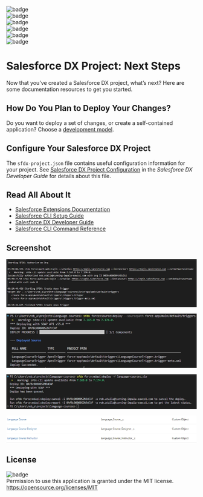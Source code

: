 ![badge](https://img.shields.io/github/languages/top/ratalla816/language-courses)
  <br>
  ![badge](https://img.shields.io/github/languages/count/ratalla816/language-courses)
  <br>
  ![badge](https://img.shields.io/github/issues/ratalla816/language-courses)
  <br>
  ![badge](https://img.shields.io/github/issues-closed/ratalla816/language-courses)
  <br>
  ![badge](https://img.shields.io/github/last-commit/ratalla816/language-courses)
  <br>
  ![badge](https://img.shields.io/badge/license-MIT-important)

# Salesforce DX Project: Next Steps

Now that you’ve created a Salesforce DX project, what’s next? Here are some documentation resources to get you started.

## How Do You Plan to Deploy Your Changes?

Do you want to deploy a set of changes, or create a self-contained application? Choose a [development model](https://developer.salesforce.com/tools/vscode/en/user-guide/development-models).

## Configure Your Salesforce DX Project

The `sfdx-project.json` file contains useful configuration information for your project. See [Salesforce DX Project Configuration](https://developer.salesforce.com/docs/atlas.en-us.sfdx_dev.meta/sfdx_dev/sfdx_dev_ws_config.htm) in the _Salesforce DX Developer Guide_ for details about this file.

## Read All About It

- [Salesforce Extensions Documentation](https://developer.salesforce.com/tools/vscode/)
- [Salesforce CLI Setup Guide](https://developer.salesforce.com/docs/atlas.en-us.sfdx_setup.meta/sfdx_setup/sfdx_setup_intro.htm)
- [Salesforce DX Developer Guide](https://developer.salesforce.com/docs/atlas.en-us.sfdx_dev.meta/sfdx_dev/sfdx_dev_intro.htm)
- [Salesforce CLI Command Reference](https://developer.salesforce.com/docs/atlas.en-us.sfdx_cli_reference.meta/sfdx_cli_reference/cli_reference.htm)

## Screenshot

  ![Screenshot](./assets/images/start-to-finish.JPG)
  <br>
  
  ![Screenshot](./assets/images/trigger.JPG)
  <br>

  ![Screenshot](./assets/images/zip-deploy.JPG)
  <br>

  ![Screenshot](./assets/images/language-course-objects.JPG)
  
## License

  ![badge](https://img.shields.io/badge/license-MIT-important)
  <br>
  Permission to use this application is granted under the MIT license. <https://opensource.org/licenses/MIT>
